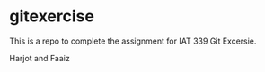 # gitexercise

This is a repo to complete the assignment for IAT 339 Git Excersie.

Harjot and Faaiz